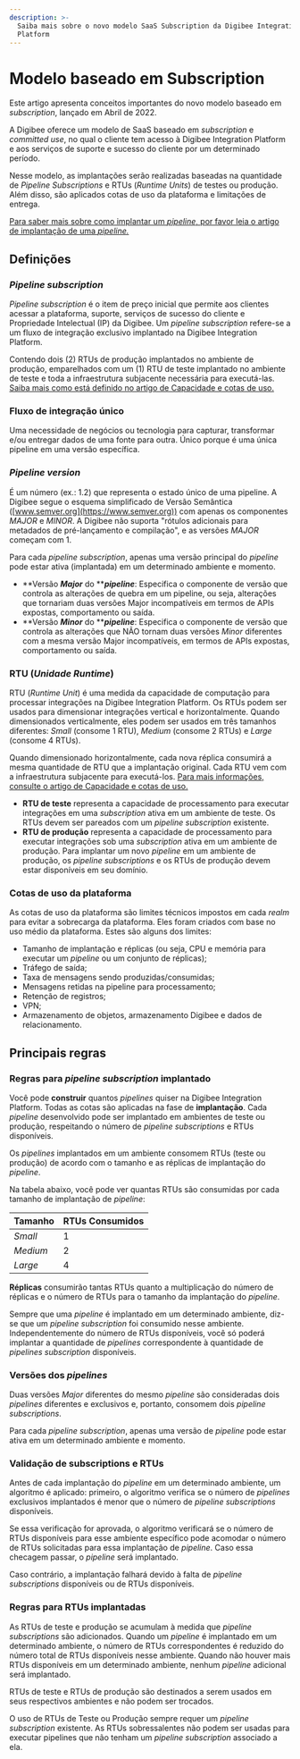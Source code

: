```yaml
---
description: >-
  Saiba mais sobre o novo modelo SaaS Subscription da Digibee Integration
  Platform
---
```


# Modelo baseado em Subscription

Este artigo apresenta conceitos importantes do novo modelo baseado em _subscription_, lançado em Abril de 2022.

A Digibee oferece um modelo de SaaS baseado em _subscription_ e _committed use_, no qual o cliente tem acesso à Digibee Integration Platform e aos serviços de suporte e sucesso do cliente por um determinado período.&#x20;

Nesse modelo, as implantações serão realizadas baseadas na quantidade de _Pipeline Subscriptions_ e RTUs (_Runtime Units_) de testes ou produção. Além disso, são aplicados cotas de uso da plataforma e limitações de entrega.

[Para saber mais sobre como implantar um _pipeline_, por favor leia o artigo de implantação de uma _pipeline._ ](https://docs.digibee.com/documentation/v/pt-br/run/deployments)

## Definições

### _Pipeline subscription_

_Pipeline subscription_ é o item de preço inicial que permite aos clientes acessar a plataforma, suporte, serviços de sucesso do cliente e Propriedade Intelectual (IP) da Digibee. Um _pipeline subscription_ refere-se a um fluxo de integração exclusivo implantado na Digibee Integration Platform.&#x20;

Contendo dois (2) RTUs de produção implantados no ambiente de produção, emparelhados com um (1) RTU de teste implantado no ambiente de teste e toda a infraestrutura subjacente necessária para executá-las. [Saiba mais como está definido no artigo de Capacidade e cotas de uso.](https://docs.digibee.com/documentation/v/pt-br/licenciamento/limites-de-uso)

### Fluxo de integração único&#x20;

Uma necessidade de negócios ou tecnologia para capturar, transformar e/ou entregar dados de uma fonte para outra. Único porque é uma única pipeline em uma versão específica.&#x20;

### _Pipeline version_&#x20;

É um número (ex.: 1.2) que representa o estado único de uma pipeline. A Digibee segue o esquema simplificado de Versão Semântica ([www.semver.org](https://www.semver.org)) com apenas os componentes _MAJOR_ e _MINOR_. A Digibee não suporta "rótulos adicionais para metadados de pré-lançamento e compilação", e as versões _MAJOR_ começam com 1.&#x20;

Para cada _pipeline subscription_, apenas uma versão principal do _pipeline_ pode estar ativa (implantada) em um determinado ambiente e momento.

* **Versão **_**Major**_** do **_**pipeline**_: Especifica o componente de versão que controla as alterações de quebra em um pipeline, ou seja, alterações que tornariam duas versões Major incompatíveis em termos de APIs expostas, comportamento ou saída.
* **Versão **_**Minor**_** do **_**pipeline**_: Especifica o componente de versão que controla as alterações que NÃO tornam duas versões _Minor_ diferentes com a mesma versão Major incompatíveis, em termos de APIs expostas, comportamento ou saída.&#x20;

### RTU (_Unidade Runtime_)

RTU (_Runtime Unit_) é uma medida da capacidade de computação para processar integrações na Digibee Integration Platform. Os RTUs podem ser usados para dimensionar integrações vertical e horizontalmente. Quando dimensionados verticalmente, eles podem ser usados em três tamanhos diferentes: _Small_ (consome 1 RTU), _Medium_ (consome 2 RTUs) e _Large_ (consome 4 RTUs).

Quando dimensionado horizontalmente, cada nova réplica consumirá a mesma quantidade de RTU que a implantação original. Cada RTU vem com a infraestrutura subjacente para executá-los. [Para mais informações, consulte o artigo de Capacidade e cotas de uso.](https://docs.digibee.com/documentation/v/pt-br/licenciamento/limites-de-uso)

* **RTU de teste** representa a capacidade de processamento para executar integrações em uma _subscription_ ativa em um ambiente de teste. Os RTUs devem ser pareados com um _pipeline_ _subscription_ existente.&#x20;
* **RTU de produção** representa a capacidade de processamento para executar integrações sob uma _subscription_ ativa em um ambiente de produção. Para implantar um novo _pipeline_ em um ambiente de produção, os _pipeline_ _subscriptions_ e os RTUs de produção devem estar disponíveis em seu domínio.&#x20;

### Cotas de uso da plataforma&#x20;

As cotas de uso da plataforma são limites técnicos impostos em cada _realm_ para evitar a sobrecarga da plataforma. Eles foram criados com base no uso médio da plataforma. Estes são alguns dos limites:&#x20;

* Tamanho de implantação e réplicas (ou seja, CPU e memória para executar um _pipeline_ ou um conjunto de réplicas);
* Tráfego de saída;
* Taxa de mensagens sendo produzidas/consumidas;
* Mensagens retidas na pipeline para processamento;
* Retenção de registros;&#x20;
* VPN;
* Armazenamento de objetos, armazenamento Digibee e dados de relacionamento.

## Principais regras&#x20;

### Regras para _pipeline subscription_ implantado

Você pode **construir** quantos _pipelines_ quiser na Digibee Integration Platform. Todas as cotas são aplicadas na fase de **implantação**. Cada _pipeline_ desenvolvido pode ser implantado em ambientes de teste ou produção, respeitando o número de _pipeline subscriptions_ e RTUs disponíveis.

Os _pipelines_ implantados em um ambiente consomem RTUs (teste ou produção) de acordo com o tamanho e as réplicas de implantação do _pipeline_.

Na tabela abaixo, você pode ver quantas RTUs são consumidas por cada tamanho de implantação de _pipeline_:

| **Tamanho** | **RTUs Consumidos** |
| ----------- | ------------------- |
| _Small_     | 1                   |
| _Medium_    | 2                   |
| _Large_     | 4                   |

**Réplicas** consumirão tantas RTUs quanto a multiplicação do número de réplicas e o número de RTUs para o tamanho da implantação do _pipeline_.

Sempre que uma _pipeline_ é implantado em um determinado ambiente, diz-se que um _pipeline subscription_ foi consumido nesse ambiente. Independentemente do número de RTUs disponíveis, você só poderá implantar a quantidade de _pipelines_ correspondente à quantidade de _pipelines subscription_ disponíveis.

### Versões dos _pipelines_&#x20;

Duas versões _Major_ diferentes do mesmo _pipeline_ são consideradas dois _pipelines_ diferentes e exclusivos e, portanto, consomem dois _pipeline subscriptions_.

Para cada _pipeline subscription_, apenas uma versão de _pipeline_ pode estar ativa em um determinado ambiente e momento.&#x20;

### Validação de subscriptions e RTUs&#x20;

Antes de cada implantação do _pipeline_ em um determinado ambiente, um algoritmo é aplicado: primeiro, o algoritmo verifica se o número de _pipelines_ exclusivos implantados é menor que o número de _pipeline subscriptions_ disponíveis.&#x20;

Se essa verificação for aprovada, o algoritmo verificará se o número de RTUs disponíveis para esse ambiente específico pode acomodar o número de RTUs solicitadas para essa implantação de _pipeline_. Caso essa checagem passar, o _pipeline_ será implantado.&#x20;

Caso contrário, a implantação falhará devido à falta de _pipeline subscriptions_ disponíveis ou de RTUs disponíveis.

### Regras para RTUs implantadas

As RTUs de teste e produção se acumulam à medida que _pipeline subscriptions_ são adicionados. Quando um _pipeline_ é implantado em um determinado ambiente, o número de RTUs correspondentes é reduzido do número total de RTUs disponíveis nesse ambiente. Quando não houver mais RTUs disponíveis em um determinado ambiente, nenhum _pipeline_ adicional será implantado.

RTUs de teste e RTUs de produção são destinados a serem usados em seus respectivos ambientes e não podem ser trocados.

O uso de RTUs de Teste ou Produção sempre requer um _pipeline subscription_ existente. As RTUs sobressalentes não podem ser usadas para executar pipelines que não tenham um _pipeline subscription_ associado a ela.
